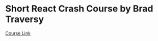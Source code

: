 # Short React Crash Course by Brad Traversy

<a href="https://www.youtube.com/watch?v=w7ejDZ8SWv8">Course Link</a>

